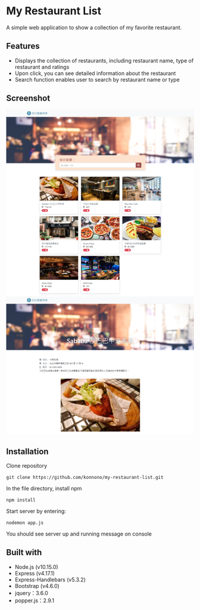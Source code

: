 # My Restaurant List
A simple web application to show a collection of my favorite restaurant.

## Features
- Displays the collection of restaurants, including restaurant name, type of restaurant and ratings
- Upon click, you can see detailed information about the restaurant
- Search function enables user to search by restaurant name or type

## Screenshot
![CoverPage](https://github.com/konnono/my-restaurant-list/blob/main/A3-cover_page.png)
![DetailPage](https://github.com/konnono/my-restaurant-list/blob/main/A3-detail_page.png)

## Installation
Clone repository
```
git clone https://github.com/konnono/my-restaurant-list.git
```

In the file directory, install npm
```
npm install
```

Start server by entering:
```
nodemon app.js
```
You should see server up and running message on console

## Built with
- Node.js (v10.15.0)
- Express (v4.17.1)
- Express-Handlebars (v5.3.2)
- Bootstrap (v4.6.0)
- jquery：3.6.0
- popper.js：2.9.1